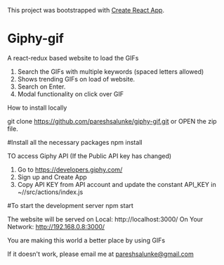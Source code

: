 This project was bootstrapped with [Create React App](https://github.com/facebookincubator/create-react-app).

<h1>Giphy-gif</h1>

A react-redux based website to load the GIFs
1) Search the GIFs with multiple keywords (spaced letters allowed)
2) Shows trending GIFs on load of website.
3) Search on Enter.
3) Modal functionality on click over GIF

How to install locally

git clone https://github.com/pareshsalunke/giphy-gif.git or OPEN the zip file.

#Install all the necessary packages
npm install

TO access Giphy API (If the Public API key has changed)
1) Go to https://developers.giphy.com/
2) Sign up and Create App
3) Copy API KEY from API account and update the constant API_KEY in ~/<project-root-directory>/src/actions/index.js

#To start the development server
npm start

The website will be served on
Local:            http://localhost:3000/
On Your Network:  http://192.168.0.8:3000/

You are making this world a better place by using GIFs

If it doesn't work, please email me at pareshsalunke@gmail.com